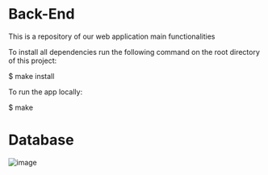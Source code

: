 # Back-End
This is a repository of our web application main functionalities

To install all dependencies run the following command on the root
directory of this project:

$ make install

To run the app locally:

$ make

# Database

![image](https://github.com/harobosan/Matchflix-n-Chill/assets/83618808/dda142d6-121a-49ee-b25e-3aa00fbd9d8b)
